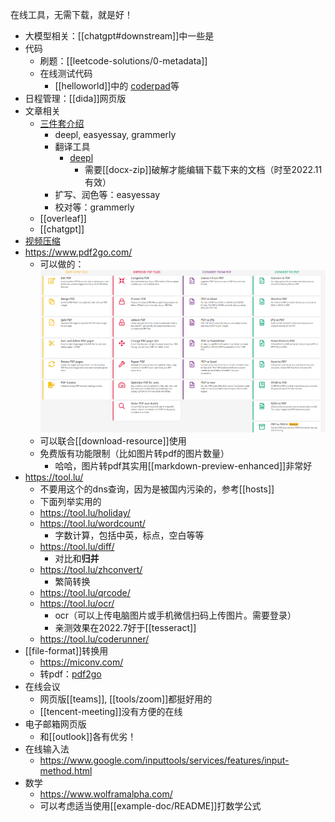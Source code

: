 在线工具，无需下载，就是好！
- 大模型相关：[[chatgpt#downstream]]中一些是
- 代码
  - 刷题：[[leetcode-solutions/0-metadata]]
  - 在线测试代码
    - [[helloworld]]中的 [coderpad](https://app.coderpad.io/sandbox)等
- 日程管理：[[dida]]网页版
- 文章相关
  - [三件套介绍](https://www.bilibili.com/video/BV17e4y1J7hi/?is_story_h5=false&p=1&share_from=ugc&share_medium=android&share_plat=android&share_session_id=b4d31482-9f69-4bcb-953b-77d06a68cade&share_source=WEIXIN&share_tag=s_i&timestamp=1669998588&unique_k=CfxDu9U)
    - deepl, easyessay, grammerly
    - 翻译工具
      - [deepl](https://www.deepl.com/translator)
        - 需要[[docx-zip]]破解才能编辑下载下来的文档（时至2022.11有效）
    - 扩写、润色等：easyessay
    - 校对等：grammerly
  - [[overleaf]]
  - [[chatgpt]]
- [视频压缩](https://compress-video-online.com/zh)
- https://www.pdf2go.com/
  - 可以做的：![](pdf2go.png)
  - 可以联合[[download-resource]]使用
  - 免费版有功能限制（比如图片转pdf的图片数量）
    - 哈哈，图片转pdf其实用[[markdown-preview-enhanced]]非常好
- https://tool.lu/
  - 不要用这个的dns查询，因为是被国内污染的，参考[[hosts]]
  - 下面列举实用的
  - https://tool.lu/holiday/
  - https://tool.lu/wordcount/
    - 字数计算，包括中英，标点，空白等等
  - https://tool.lu/diff/
    - 对比和**归并**
  - https://tool.lu/zhconvert/
    - 繁简转换
  - https://tool.lu/qrcode/
  - https://tool.lu/ocr/
    - ocr（可以上传电脑图片或手机微信扫码上传图片。需要登录）
    - 亲测效果在2022.7好于[[tesseract]]
  - https://tool.lu/coderunner/
- [[file-format]]转换用
  - https://miconv.com/
  - 转pdf：[pdf2go](https://www.pdf2go.com/)
- 在线会议
  - 网页版[[teams]], [[tools/zoom]]都挺好用的
  - [[tencent-meeting]]没有方便的在线
- 电子邮箱网页版
  - 和[[outlook]]各有优劣！
- 在线输入法
  - https://www.google.com/inputtools/services/features/input-method.html
- 数学
  - https://www.wolframalpha.com/
  - 可以考虑适当使用[[example-doc/README]]打数学公式
